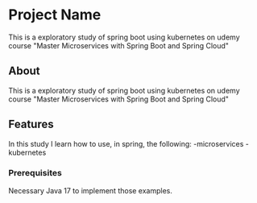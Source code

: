 # Project Name

This is a exploratory study of spring boot using kubernetes on udemy course "Master Microservices with Spring Boot and Spring Cloud"

## About

This is a exploratory study of spring boot using kubernetes on udemy course "Master Microservices with Spring Boot and Spring Cloud"
## Features

In this study I learn how to use, in spring, the following:
-microservices
-kubernetes

### Prerequisites
Necessary Java 17 to implement those examples.
